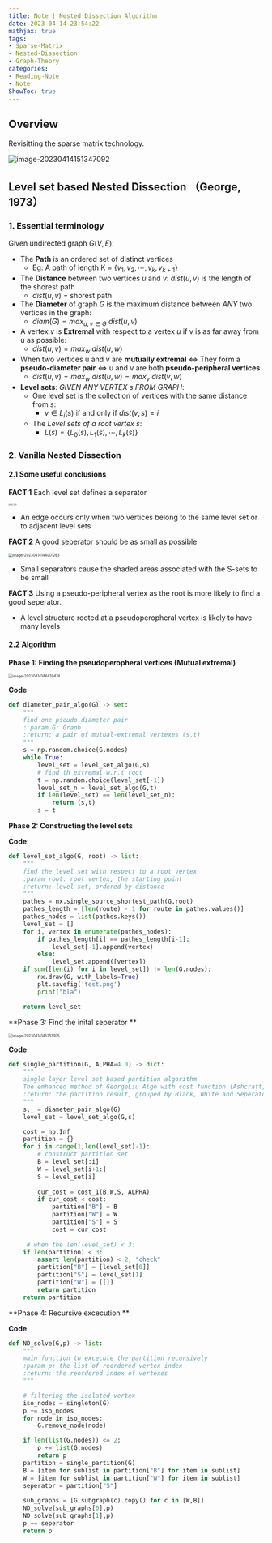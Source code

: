 ```yaml
---
title: Note | Nested Dissection Algorithm
date: 2023-04-14 23:54:22
mathjax: true
tags:
- Sparse-Matrix
- Nested-Dissection
- Graph-Theory
categories:
- Reading-Note
- Note
ShowToc: true
---
```


## Overview

Revisitting the sparse matrix technology.
<!--more-->

![image-20230414151347092](https://p.ipic.vip/05ckup.png)

## Level set based Nested Dissection （George, 1973）

### 1. Essential terminology

Given undirected graph $G(V,E)$:

- The **Path** is an ordered set of distinct vertices
  - Eg: A path of length K = $\{v_1,v_2,\cdots,v_k,v_{k+1}\}$
- The **Distance** between two vertices *u* and *v*: $dist(u,v)$ is the length of the shorest path
  - $dist(u,v)$ = shorest path
- The **Diameter** of graph $G$ is the maximum distance between *ANY* two vertices in the graph:
  - $diam(G)=max_{u,v\in G}\ dist(u,v)$
- A vertex $v$ is **Extremal** with respect to a vertex $u$ if v is as far away from u as possible:
  - $dist(u,v) = max_{w}\ dist(u,w)$
- When two vertices u and v are **mutually extremal** <=> They form a **pseudo-diameter pair** <=> u and v are both **pseudo-peripheral vertices**:
  - $dist(u,v)=max_w\ dist(u,w) = max_v\ dist(v,w)$
- **Level sets**: *GIVEN ANY VERTEX $s$ FROM GRAPH*: 
  - One level set is the collection of vertices with the same distance from $s$:
    - $v\in L_i(s)$ if and only if $dist(v,s)=i$ 
  - The *Level sets of a root vertex $s$*:
    - $L(s)=\{L_0(s), L_1(s),\cdots,L_k(s)\}$



### 2. Vanilla Nested Dissection

#### 2.1 Some useful conclusions

**FACT 1**  Each level set defines a separator

<img src="https://p.ipic.vip/gju2dj.png" alt="IMG_3719" style="zoom:20%;" />

* An edge  occurs only when two vertices belong to the same level set or to adjacent level sets

**FACT 2**  A good seperator  should be as small as possible

<img src="https://p.ipic.vip/qi4zvj.png" alt="image-20230414144001263" style="zoom:50%;" />

* Small separators cause the shaded areas associated with the S-sets to be small

**FACT 3**  Using a pseudo-peripheral vertex as the root  is more likely to find a good seperator.

* A level structure rooted at a pseudoperopheral vertex is likely to have many levels

#### 2.2 Algorithm

**Phase 1: Finding the pseudoperopheral vertices (Mutual extremal)**

<img src="https://p.ipic.vip/j7545j.png" alt="image-20230414144439474" style="zoom:50%;" />

**Code**

```python
def diameter_pair_algo(G) -> set:
    """
    find one pseudo-diameter pair
    : param G: Graph
    :return: a pair of mutual-extremal vertexes (s,t)
    """
    s = np.random.choice(G.nodes)
    while True:
        level_set = level_set_algo(G,s)
        # find th extremal w.r.t root
        t = np.random.choice(level_set[-1])
        level_set_n = level_set_algo(G,t)
        if len(level_set) == len(level_set_n):
            return (s,t)
        s = t
```

**Phase 2: Constructing the level sets**

**Code**:

```python
def level_set_algo(G, root) -> list:
    """
    find the level set with respect to a root vertex
    :param root: root vertex, the starting point
    :return: level set, ordered by distance
    """
    pathes = nx.single_source_shortest_path(G,root)
    pathes_length = [len(route) - 1 for route in pathes.values()]
    pathes_nodes = list(pathes.keys())
    level_set = []
    for i, vertex in enumerate(pathes_nodes):
        if pathes_length[i] == pathes_length[i-1]:
            level_set[-1].append(vertex)
        else:
            level_set.append([vertex])
    if sum([len(i) for i in level_set]) != len(G.nodes):
        nx.draw(G, with_labels=True)
        plt.savefig('test.png')
        print("bla")

    return level_set
```

**Phase 3: Find the inital seperator **

<img src="https://p.ipic.vip/1jd4k2.png" alt="image-20230414145253975" style="zoom:50%;" />

**Code**

```python
def single_partition(G, ALPHA=4.0) -> dict:
    """
    single layer level set based partition algorithm
    The emhanced method of GeorgeLiu Algo with cost function (Ashcraft, 2016)
    :return: the partition result, grouped by Black, White and Seperator
    """
    s,_ = diameter_pair_algo(G)
    level_set = level_set_algo(G,s)

    cost = np.Inf
    partition = {}
    for i in range(1,len(level_set)-1):
        # construct partition set
        B = level_set[:i]
        W = level_set[i+1:]
        S = level_set[i]
        
        cur_cost = cost_1(B,W,S, ALPHA)
        if cur_cost < cost:
            partition["B"] = B
            partition["W"] = W
            partition["S"] = S
            cost = cur_cost
            
     # when the len(level_set) < 3:
    if len(partition) < 3:
        assert len(partition) < 2, "check"
        partition["B"] = [level_set[0]]
        partition["S"] = level_set[1]
        partition["W"] = [[]]
        return partition
    return partition
```

**Phase 4: Recursive excecution **

**Code**

```python
def ND_solve(G,p) -> list:
    """
    main function to excecute the partition recursively
    :param p: the list of reordered vertex index
    :return: the reordered index of vertexes
    """

    # filtering the isolated vertex
    iso_nodes = singleton(G)
    p += iso_nodes
    for node in iso_nodes:
        G.remove_node(node)

    if len(list(G.nodes)) <= 2:
        p += list(G.nodes)
        return p
    partition = single_partition(G)
    B = [item for sublist in partition["B"] for item in sublist]
    W = [item for sublist in partition["W"] for item in sublist]
    seperator = partition["S"]
  
    sub_graphs = [G.subgraph(c).copy() for c in [W,B]] 
    ND_solve(sub_graphs[0],p)
    ND_solve(sub_graphs[1],p)
    p += seperator
    return p
```













